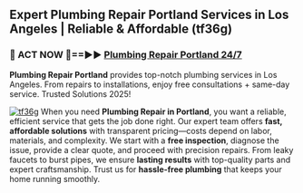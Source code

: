 ## Expert Plumbing Repair Portland Services in Los Angeles | Reliable & Affordable (tf36g)  

<h3>🚿 ACT NOW 🌟==►► <a href="https://tinyurl.com/2ne6vx2x" rel="nofollow">Plumbing Repair Portland 24/7</a></h3>

**Plumbing Repair Portland** provides top-notch plumbing services in Los Angeles. From repairs to installations, enjoy free consultations + same-day service. Trusted Solutions 2025!

[![tf36g](https://i.imgur.com/4PFF4AK.jpeg)](https://tinyurl.com/2ne6vx2x)
When you need **Plumbing Repair in Portland**, you want a reliable, efficient service that gets the job done right. Our expert team offers **fast, affordable solutions** with transparent pricing—costs depend on labor, materials, and complexity. We start with a **free inspection**, diagnose the issue, provide a clear quote, and proceed with precision repairs. From leaky faucets to burst pipes, we ensure **lasting results** with top-quality parts and expert craftsmanship. Trust us for **hassle-free plumbing** that keeps your home running smoothly.